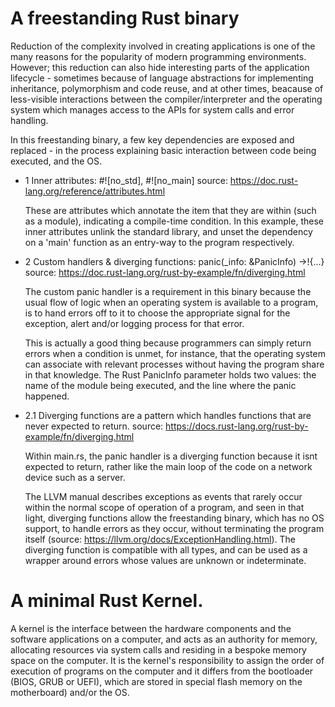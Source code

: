 # A freestanding Rust binary


Reduction of the complexity involved in creating applications is one of the many reasons for the popularity of modern programming environments. However; this reduction can also hide interesting parts of the application lifecycle - sometimes because of language abstractions for implementing inheritance, polymorphism and code reuse, and at other times, beacause of less-visible interactions between the compiler/interpreter and the operating system which manages access to the APIs for system calls and error handling.



In this freestanding binary, a few key dependencies are exposed and replaced - in the process explaining basic interaction between code being executed, and the OS.

- 1 Inner attributes:  #![no_std], #![no_main]
    source: https://doc.rust-lang.org/reference/attributes.html
    
    These are attributes which annotate the item that they are within (such as a module), indicating a compile-time condition. In this example, these inner attributes unlink the standard library, and unset the dependency on a 'main' function as an entry-way to the program respectively.

- 2 Custom handlers & diverging functions: panic(_info: &PanicInfo) ->!{...}
    source: https://doc.rust-lang.org/rust-by-example/fn/diverging.html

    The custom panic handler is a requirement in this binary because the usual flow of logic when an operating system is available to a program, is to hand errors off to it to choose the appropriate signal for the exception, alert and/or logging process for that error. 
    
    This is actually a good thing because programmers can simply return errors when a condition is unmet, for instance, that the operating system can associate with relevant processes without having the program share in that knowledge. The Rust PanicInfo parameter holds two values: the name of the module being executed, and the line where the panic happened.



- 2.1 Diverging functions are a pattern which handles functions that are never expected to return.
    source: https://docs.rust-lang.org/rust-by-example/fn/diverging.html
   

    Within main.rs, the panic handler is a diverging function because it isnt expected to return, rather like the main loop of the code on a network device such as a server.

    The LLVM manual describes exceptions as events that rarely occur within the normal scope of operation of a program, and seen in that light, diverging functions allow the freestanding binary, which has no OS support, to handle errors as they occur, without terminating the program itself (source: https://llvm.org/docs/ExceptionHandling.html). 
    The diverging function is compatible with all types, and can be used as a wrapper around errors whose values are unknown or indeterminate.




# A minimal Rust Kernel.

A kernel is the interface between the hardware components and the software applications on a computer, and acts as an authority for memory, allocating resources via system calls and residing in a bespoke memory space on the computer. It is the kernel's responsibility to assign the order of execution of programs on the computer and it differs from the bootloader (BIOS, GRUB or UEFI), which are stored in special flash memory on the motherboard) and/or the OS.







